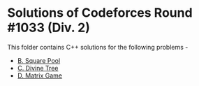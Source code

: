 # Solutions of Codeforces Round #1033 (Div. 2)

This folder contains C++ solutions for the following problems - 

- [B. Square Pool](https://codeforces.com/contest/2120/problem/B)
- [C. Divine Tree](https://codeforces.com/contest/2120/problem/C)
- [D. Matrix Game](https://codeforces.com/contest/2120/problem/D)
